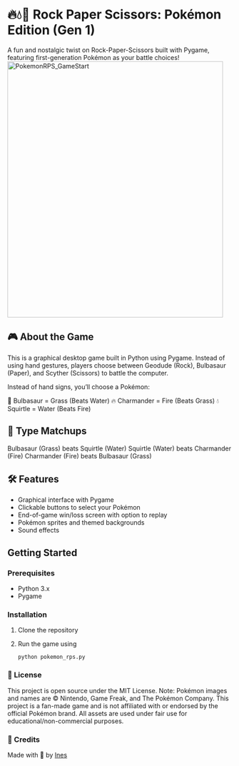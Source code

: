 # 🔥💧🌱 Rock Paper Scissors: Pokémon Edition (Gen 1)

A fun and nostalgic twist on Rock-Paper-Scissors built with Pygame, featuring first-generation Pokémon as your battle choices!
<img width="483" height="574" alt="PokemonRPS_GameStart" src="https://github.com/user-attachments/assets/6d1faaf7-6138-48cd-a1ff-a5e0c344d483" />

## 🎮 About the Game
This is a graphical desktop game built in Python using Pygame. Instead of using hand gestures, players choose between Geodude (Rock), Bulbasaur (Paper), and Scyther (Scissors) to battle the computer.

Instead of hand signs, you’ll choose a Pokémon:

🌱 Bulbasaur = Grass (Beats Water)
🔥 Charmander = Fire (Beats Grass)
💧 Squirtle = Water (Beats Fire)

## 🧠 Type Matchups
Bulbasaur (Grass) beats Squirtle (Water)
Squirtle (Water) beats Charmander (Fire)
Charmander (Fire) beats Bulbasaur (Grass)

## 🛠 Features
- Graphical interface with Pygame
- Clickable buttons to select your Pokémon
- End-of-game win/loss screen with option to replay
- Pokémon sprites and themed backgrounds
- Sound effects

## Getting Started
### Prerequisites
- Python 3.x
- Pygame

### Installation
1. Clone the repository
2. Run the game using

    ```
    python pokemon_rps.py
    ```


### 📜 License
This project is open source under the MIT License.
Note: Pokémon images and names are © Nintendo, Game Freak, and The Pokémon Company. This project is a fan-made game and is not affiliated with or endorsed by the official Pokémon brand. All assets are used under fair use for educational/non-commercial purposes.

### 🙌 Credits
Made with 🧡 by [Ines](https://github.com/boini12)
